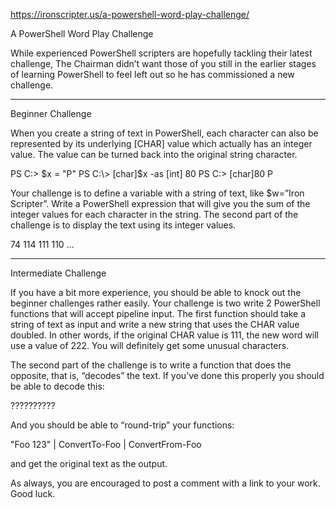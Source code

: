 https://ironscripter.us/a-powershell-word-play-challenge/

A PowerShell Word Play Challenge

While experienced PowerShell scripters are hopefully tackling their latest challenge, The Chairman didn’t want those of you still in the earlier stages of learning PowerShell to feel left out so he has commissioned a new challenge.

-----
Beginner Challenge

When you create a string of text in PowerShell, each character can also be represented by its underlying [CHAR] value which actually has an integer value. 
The value can be turned back into the original string character.

PS C:\> $x = "P"
PS C:\> [char]$x -as [int]
80
PS C:\> [char]80
P

Your challenge is to define a variable with a string of text, like $w=”Iron Scripter”. Write a PowerShell expression that will give you the sum of the integer values for each character in the string. 
The second part of the challenge is to display the text using its integer values.

74 114 111 110 ...

----
Intermediate Challenge

If you have a bit more experience, you should be able to knock out the beginner challenges rather easily. 
Your challenge is two write 2 PowerShell functions that will accept pipeline input. 
The first function should take a string of text as input and write a new string that uses the CHAR value doubled. In other words, if the original CHAR value is 111, the new word will use a value of 222. 
You will definitely get some unusual characters.

The second part of the challenge is to write a function that does the opposite, that is, “decodes” the text. If you’ve done this properly you should be able to decode this:

??????????

And you should be able to “round-trip” your functions:

"Foo 123" | ConvertTo-Foo | ConvertFrom-Foo

and get the original text as the output.

As always, you are encouraged to post a comment with a link to your work. Good luck.